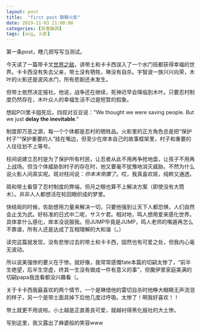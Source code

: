 ```yaml
---
layout: post
title:  "first post 聊聊火影"
date: 2019-11-03 21:00:00
categories: [杂食脑洞]
tags: [acg, 火影]
---
```


第一条post，瞎几把写写当测试。

<!-- more -->

今天读了一篇带卡文[世界之敌](http://ururu293.lofter.com/post/1e55b98f_12061f00)，讲带土和卡卡西误入了一个水门班都获得幸福的世界。卡卡西没有失去父亲，带土没有牺牲，琳没有自杀。宇智波一族兴兴向荣，木叶的火影还是波风水门，所有悲剧还未发生。

但带土依然决定报社。他说，战争还在继续，死神迟早会降临到木叶。只要忍村制度仍然存在，木叶众人的幸福生活不过是短暂的假象。

想起POI里卡姐死后，四叔对豆豆说："We thought we were saving people. But we just **delay the inevitable**."

制度即万恶之源，每一个个体都是忍村的牺牲品。火影里的正方角色总是把“保护村子”“保护重要的人”挂在嘴边，但至少在岸本自己的故事框架里，村子和重要的人往往划不上等号。

柱间说建立忍村是为了保护所有村民，让忍者从此不用再争抢地盘，让孩子不用再上战场。但当个体威胁到村子的存在时，他又要毫不犹豫地消灭威胁。不然为什么说火影人间真实呢。斑对柱间说：*你本末倒置了*。哎，我真喜欢斑，纯粹又通透。

斑和带土看穿了忍村制度的弊端，但月之眼也算不上解决方案（即使没有大筒木）。并非人人都想活在轮回眼织成的梦里。

快结局的时候，佐助想用力量来解决一切，只要他强到让天下人都恐惧，人们自然会止戈为武。好标准的日式中二呢，サスケ君。相对地，鸣人想用爱来感化世界。具体拿什么感化，岸本没说服我。但JUMP毕竟是JUMP，鸣人老师的嘴遁再怎么不靠谱，所有人还是达成了互相理解的大和谐（。）

读完这篇就发现，没有悲惨过去的带土和卡卡西，固然也有可爱之处，但我内心毫无波动。

所以说美强惨的要义在于惨。就好像，我常常感慨fate本篇的切嗣太惨了，“前半生绝望，后半生空虚，终其一生没有做成一件有意义的事”，但魔伊里家庭美满的切嗣papa我连看都没兴趣看（。

关于卡卡西我最喜欢的两个情节，一个是琳借他的雷切自杀时他睁大眼睛无声流泪的样子，另一个是带土面具掉下后他几度过呼吸。太惨了！啊我好喜欢！！

带土就更不用说啦。小土越是正直善良可爱，就越衬得黑化报社的大土惨。

写到这里，我又露出了麻婆般的笑容www 

